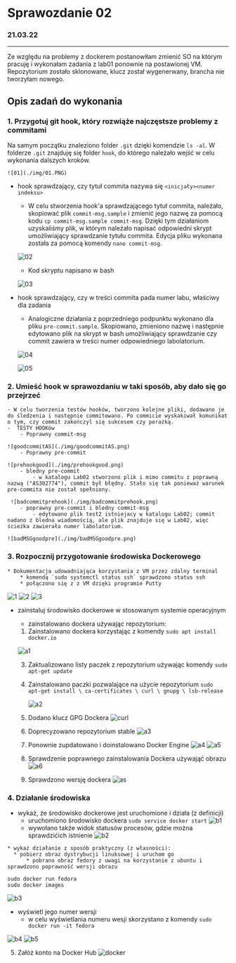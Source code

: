 


# Sprawozdanie 02
### 21.03.22
---
Ze względu na problemy z dockerem postanowiłam zmienić SO na którym pracuję i wykonałam zadania z lab01 ponownie na postawionej VM. Repozytorium zostało sklonowane, klucz został wygenerwany, brancha nie tworzyłam nowego. 

## Opis zadań do wykonania
### 1. Przygotuj git hook, który rozwiąże najczęstsze problemy z commitami

Na samym początku znaleziono folder `.git` dzięki komendzie `ls -al`. W folderze `.git` znajduję się folder `hook`, do którego należało wejść w celu wykonania dalszych kroków. 

	![01](./img/01.PNG)

* hook sprawdzający, czy tytuł commita nazywa się ```<inicjały><numer indeksu>```
	* W celu stworzenia hook'a sprawdzającego tytuł commita, należało, skopiować plik `commit-msg.sample` i zmienić jego nazwę za pomocą kodu `cp commit-msg.sample commit-msg`. Dzięki tym działaniom uzyskaliśmy plik, w którym należało napisać odpowiedni skrypt umożliwiający sprawdzanie tytułu commita. Edycja pliku wykonana została za pomocą komendy `nano commit-msg`. 

	![02](./img/02.png)
	* Kod skryptu napisano w bash
	
	![03](./img/03.png)

* hook sprawdzający, czy w treści commita pada numer labu, właściwy dla zadania
	* Analogiczne działania z poprzedniego podpunktu wykonano dla pliku `pre-commit.sample`. Skopiowano, zmieniono nazwę i następnie edytowano plik na skrypt w bash umożliwiający sprawdzanie czy commit zawiera w treści numer odpowiedniego labolatorium. 
	
	![04](./img/04.png)
	
	![05](./img/05.png)


### 2. Umieść hook w sprawozdaniu w taki sposób, aby dało się go przejrzeć
	- W celu tworzenia testów hooków, tworzono kolejne pliki, dodawano je do śledzenia i następnie commitowano. Po commicie wyskakiwał komunikat o tym, czy commit zakończyl się sukcesem czy porażką. 
	-  TESTY HOOKów
		- Poprawny commit-msg
	
	![goodcommitAS](./img/goodcommitAS.png)
		- Poprawny pre-commit
	
	![prehookgood](./img/prehookgood.png)
		- bledny pre-commit
			- w katalogu Lab02 stworzono plik i mimo commitu z poprawną nazwą ("AS302774"), commit był błędny. Stało się tak ponieważ warunek  pre-commita nie został spełniony. 
			
	 ![badcommitprehook](./img/badcommitprehook.png)
		- poprawny pre-commit i bledny commit-msg
			- edytowano plik test2 istniejacy w katalogu Lab02; commit nadano z bledna wiadomością, ale plik znajduje się w Lab02, więc ścieżka zawierała numer labolatorium. 
			
	![badMSGgoodpre](./img/badMSGgoodpre.png)

	
### 3. Rozpocznij przygotowanie środowiska Dockerowego
    * Dokumentacja udowadniająca korzystania z VM przez zdalny terminal 
	    * komendą `sudo systemctl status ssh` sprawdzono status ssh 
	    * połączono się z z VM dzięki programie Putty 
	   
![1](./img/1.png)
![2](./img/2.png)
![3](./img/3.png)

 * zainstaluj środowisko dockerowe w stosowanym systemie operacyjnym
	 * zainstalowano dockera używając repozytorium:
	 1. Zainstalowano dockera korzystając z komendy `sudo apt install docker.io`
	
	![a1](./img/a1.png)
	
	 3. Zaktualizowano listy paczek z repozytorium używając komendy `sudo apt-get update`
	 4. Zainstalowano paczki pozwalające na użycie repozytorium
`sudo apt-get install \
    ca-certificates \
    curl \
    gnupg \
    lsb-release
`
 
		![a2](./img/a2.png)
		
	 5. Dodano klucz GPG Dockera
![curl](./img/curl.png)
	 6. Doprecyzowano repozytorium stable 
	 ![a3](./img/a3.png)
	 7. Ponownie zupdatowano i doinstalowano Docker Engine 
	![a4](./img/a4.png)
	![a5](./img/a5.png)
	 9. Sprawdzenie poprawnego zainstalowania Dockera używająć obrazu <hello word>
![a6](./img/a6.png) 
	 11.   Sprawdzono wersję dockera
	  ![as](./img/as.png) 

### 4. Działanie środowiska

   * wykaż, że środowisko dockerowe jest uruchomione i działa (z definicji)
	   * uruchomiono środowisko dockera `sudo service docker start`
	    ![b1](./img/b1.png)
	    * wywołano także widok statusów procesów, gdzie można sprawdzićich  istnienie 
	    ![b2](./img/b2.png)
	   
    * wykaż działanie z sposób praktyczny (z własności):
      * pobierz obraz dystrybucji linuksowej i uruchom go 
	      * pobrano obraz fedory z uwagi na korzystanie z ubuntu i sprawdzono poprawność wersji obrazu 
	 
    sudo docker run fedora
    sudo docker images
    
	  
![b3](./img/b3.png)
 
 * wyświetl jego numer wersji
	 * w celu wyświetlania numeru wesji skorzystano z komendy `sudo docker run -it fedora `

![b4](./img/b4.png)
![b5](./img/b5.png)

5. Załóż konto na Docker Hub
![docker](./img/docker.png)
